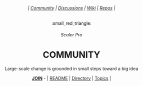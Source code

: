 <div align="center">
  <h6> | <a href="https://github.com/scalerpro/community">Community</a> | <a href="https://github.com/orgs/scalerpro/discussions">Discussions</a> | <a href="https://github.com/SELFSchool/community/wiki">Wiki</a>  | <a href="https://github.com/orgs/scalerpro/repositories">Repos</a> |</h6>
  <p>:small_red_triangle:</p>
  <h6>Scaler Pro</h6>
  <h1><b>COMMUNITY</b></h1>
  <p>Large-scale change is grounded in small steps toward a big idea</p>
  <a href="https://github.com/scalerpro/.github/blob/main/JOIN.md"><b>JOIN</b></a> - | <a href="https://github.com/scalerpro/community/issues/1">README</a> | <a href="https://github.com/scalerpro/community/issues/1">Directory</a> | <a href="https://github.com/scalerpro/community/issues/1">Topics</a> |
</div>
